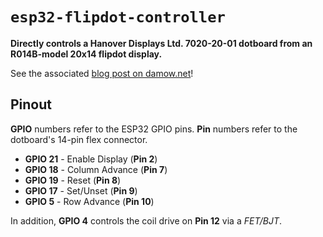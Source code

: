 # `esp32-flipdot-controller`

**Directly controls a Hanover Displays Ltd. 7020-20-01 dotboard from an R014B-model 20x14 flipdot display.**

See the associated [blog post on damow.net](https://damow.net/fun-with-flip-dot-displays/)!

## Pinout

**GPIO** numbers refer to the ESP32 GPIO pins.
**Pin** numbers refer to the dotboard's 14-pin flex connector.

* **GPIO 21** - Enable Display (**Pin 2**)
* **GPIO 18** - Column Advance (**Pin 7**)
* **GPIO 19** - Reset (**Pin 8**)
* **GPIO 17** - Set/Unset (**Pin 9**)
* **GPIO 5** - Row Advance (**Pin 10**)

In addition, **GPIO 4** controls the coil drive on **Pin 12** via a _FET/BJT_.
